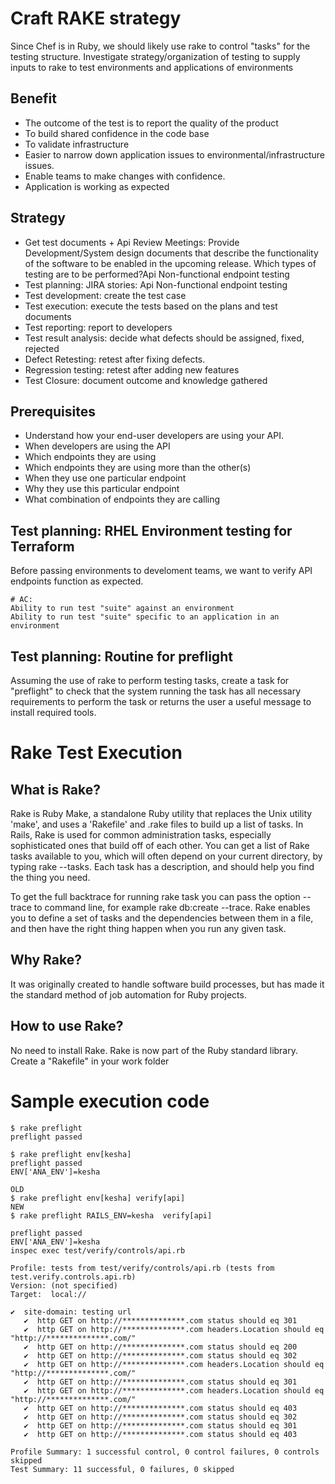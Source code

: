 # Craft RAKE strategy
 Since Chef is in Ruby, we should likely use rake to control "tasks" for the testing structure. Investigate strategy/organization of testing to supply inputs to rake to test environments and applications of environments

## Benefit
- The outcome of the test is to report the quality of the product
- To build shared confidence in the code base
- To validate infrastructure
- Easier to narrow down application issues to environmental/infrastructure issues.
- Enable teams to make changes with confidence.
- Application is working as expected

## Strategy
- Get test documents + Api Review Meetings: Provide Development/System design documents that describe the functionality of the software to be enabled in the upcoming release. Which types of testing are to be performed?Api Non-functional endpoint testing
- Test planning:  JIRA stories: Api Non-functional endpoint testing
- Test development: create the test case
- Test execution: execute the tests based on the plans and test documents
- Test reporting: report to developers
- Test result analysis: decide what defects should be assigned, fixed, rejected
- Defect Retesting: retest after fixing defects.
- Regression testing: retest after adding new features
- Test Closure: document outcome and knowledge gathered


## Prerequisites
- Understand how your end-user developers are using your API.
- When developers are using the API
- Which endpoints they are using
- Which endpoints they are using more than the other(s)
- When they use one particular endpoint
- Why they use this particular endpoint
- What combination of endpoints they are calling


## Test planning: RHEL Environment testing for Terraform
 Before passing environments to develoment teams, we want to verify API endpoints function as expected.
```
# AC:
Ability to run test "suite" against an environment
Ability to run test "suite" specific to an application in an environment
```


 ## Test planning: Routine for preflight
 Assuming the use of rake to perform testing tasks, create a task for "preflight" to check that the system running the task has all necessary requirements to perform the task or returns the user a useful message to install required tools.

# Rake Test Execution

## What is Rake?
  Rake is Ruby Make, a standalone Ruby utility that replaces the Unix utility 'make', and uses a 'Rakefile' and .rake files to build up a list of tasks. In Rails, Rake is used for common administration tasks, especially sophisticated ones that build off of each other.
You can get a list of Rake tasks available to you, which will often depend on your current directory, by typing rake --tasks. Each task has a description, and should help you find the thing you need.

To get the full backtrace for running rake task you can pass the option --trace to command line, for example rake db:create --trace.
  Rake enables you to define a set of tasks and the dependencies between them in a file, and then have the right thing happen when you run any given task.

## Why Rake?
  It was originally created to handle software build processes,
  but has made it the standard method of job automation for Ruby projects.

## How to use Rake?
  No need to install Rake. Rake is now part of the Ruby standard library. Create a "Rakefile" in your work folder

# Sample execution code

```
$ rake preflight
preflight passed

$ rake preflight env[kesha]
preflight passed
ENV['ANA_ENV']=kesha

OLD 
$ rake preflight env[kesha] verify[api]
NEW 
$ rake preflight RAILS_ENV=kesha  verify[api]

preflight passed
ENV['ANA_ENV']=kesha
inspec exec test/verify/controls/api.rb

Profile: tests from test/verify/controls/api.rb (tests from test.verify.controls.api.rb)
Version: (not specified)
Target:  local://

✔  site-domain: testing url
   ✔  http GET on http://**************.com status should eq 301
   ✔  http GET on http://**************.com headers.Location should eq "http://**************.com/"
   ✔  http GET on http://**************.com status should eq 200
   ✔  http GET on http://**************.com status should eq 302
   ✔  http GET on http://**************.com headers.Location should eq "http://**************.com/"
   ✔  http GET on http://**************.com status should eq 301
   ✔  http GET on http://**************.com headers.Location should eq "http://**************.com/"
   ✔  http GET on http://**************.com status should eq 403
   ✔  http GET on http://**************.com status should eq 302
   ✔  http GET on http://**************.com status should eq 301
   ✔  http GET on http://**************.com status should eq 403

Profile Summary: 1 successful control, 0 control failures, 0 controls skipped
Test Summary: 11 successful, 0 failures, 0 skipped
```
